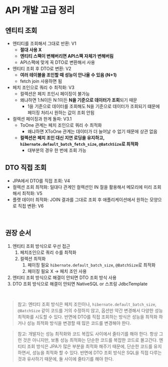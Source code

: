 # API 개발 고급 정리

## 엔티티 조회

- 엔티티를 조회해서 그대로 반환: V1
  - **절대 사용 X**
  - **엔티티 스팩이 변해버리면 API스팩 자체가 변해버림**
  - API스팩에 맞게 꼭 DTO로 변환해서 사용 
- 엔티티 조회 후 DTO로 변환: V2
  - **여러 테이블을 조인할 때 성능이 안나올 수 있음 (N+1)**
  - fetch join 사용하면 됨
- 페치 조인으로 쿼리 수 최적화: V3
  - 컬렉션은 페치 조인시 페이징이 불가능
  - 왜냐하면 1:N이든 N:1이든 **N을 기준으로 데이터가 조회**되기 때문
    - 1을 기준으로 데이터를 조회해도 N을 기준으로 데이터가 조회되기 떄문에 페이징 처리시 원하는 값이 조회 안됨
- 컬렉션 페이징과 한계 돌파: V3.1
  - ToOne 관계는 페치 조인으로 쿼리 수 최적화
    - 왜냐하면 XToOne 관계는 데이터가 더 늘어날 수 없기 때문에 상관 없음
  - **컬렉션은 페치 조인 대신 지연 로딩을 유지하고, `hibernate.default_batch_fetch_size`, `@BatchSize`로 최적화**
    - 대부분의 경우 한 번에 조회 가능

## DTO 직접 조회

- JPA에서 DTO를 직접 조회: V4
- 컬렉션 조회 최적화: 일대다 관계인 컬렉션인 IN 절을 활용해서 메모리에 미리 조회해서 최적화: V5
- 플랫 데이터 최적화: JOIN 결과를 그대로 조회 후 애플리케이션에서 원하는 모양으로 직접 변환: V6

</br >

## 권장 순서

1. 엔티티 조회 방식으로 우선 접근
   1. 페치조인으로 쿼리 수를 최적화
   2. 컬렉션 최적화
      1. 페이징 필요 `hibernate.default_batch_size`, `@BatchSize`로 최적화
      2. 페이징 필요 X -> 페치 조인 사용
2. 엔티티 조회 방식으로 해결이 안되면 DTO 조회 방식 사용
3. DTO 조회 방식으로 해결이 안되면 NativeSQL or 스프링 JdbcTemplate

</br >

>참고: 엔티티 조회 방식은 페치 조인이나,  `hibernate.default_batch_size`, `@BatchSize` 같이 코드를 거의 수정하지 않고, 옵션만 약간 변경해서 다양한 성능 최적화를 시도할 수 있다. 반면에 DTO를 직접 조회하는 방식은 성능을 최적화 하거나 성능 최적화 방식을 변경할 때 많은 코드를 변경해야 한다.

>참고: 개발자는 성능 최적화와 코드 복잡도 사이에서 줄타기를 해야 한다. 항상 그런 것은 아니지만, 보통 성능 최적화는 단순한 코드를 복잡한 코드로 몰고간다.
>엔티티 조회 방식은 JPA가 많은 부분을 최적화 해주기 때문에, 단순한 코드를 유지하면서, 성능을 최적화 할 수 있다.
>반면에 DTO 조회 방식은 SQL을 직접 다루는 것과 유사하기 때문에, 둘 사이에 줄타기를 해야 한다.

